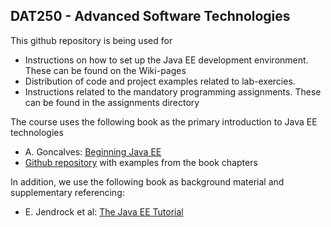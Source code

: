 ## DAT250 - Advanced Software Technologies

This github repository is being used for

* Instructions on how to set up the Java EE development environment. These can be found on the Wiki-pages 
* Distribution of code and project examples related to lab-exercies.  
* Instructions related to the mandatory programming assignments. These can be found in the assignments directory 

The course uses the following book as the primary introduction to Java EE technologies

* A. Goncalves: [Beginning Java EE](https://www.apress.com/us/book/9781430246268)
* [Github repository](https://github.com/Apress/beg-java-ee-7) with examples from the book chapters 

In addition, we use the following book as background material and supplementary referencing:

* E. Jendrock et al: [The Java EE Tutorial](https://docs.oracle.com/javaee/7/tutorial/)
